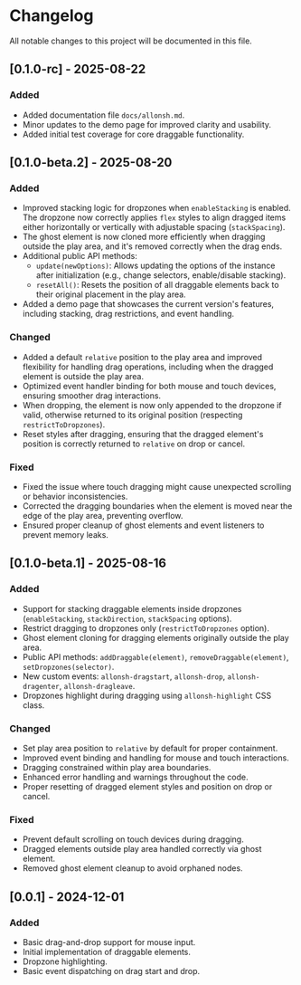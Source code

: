 # Changelog

All notable changes to this project will be documented in this file.

## [0.1.0-rc] - 2025-08-22

### Added

- Added documentation file `docs/allonsh.md`.
- Minor updates to the demo page for improved clarity and usability.
- Added initial test coverage for core draggable functionality.

## [0.1.0-beta.2] - 2025-08-20

### Added

- Improved stacking logic for dropzones when `enableStacking` is enabled. The dropzone now correctly applies `flex` styles to align dragged items either horizontally or vertically with adjustable spacing (`stackSpacing`).
- The ghost element is now cloned more efficiently when dragging outside the play area, and it's removed correctly when the drag ends.
- Additional public API methods:
  - `update(newOptions)`: Allows updating the options of the instance after initialization (e.g., change selectors, enable/disable stacking).
  - `resetAll()`: Resets the position of all draggable elements back to their original placement in the play area.
- Added a demo page that showcases the current version's features, including stacking, drag restrictions, and event handling.

### Changed

- Added a default `relative` position to the play area and improved flexibility for handling drag operations, including when the dragged element is outside the play area.
- Optimized event handler binding for both mouse and touch devices, ensuring smoother drag interactions.
- When dropping, the element is now only appended to the dropzone if valid, otherwise returned to its original position (respecting `restrictToDropzones`).
- Reset styles after dragging, ensuring that the dragged element's position is correctly returned to `relative` on drop or cancel.

### Fixed

- Fixed the issue where touch dragging might cause unexpected scrolling or behavior inconsistencies.
- Corrected the dragging boundaries when the element is moved near the edge of the play area, preventing overflow.
- Ensured proper cleanup of ghost elements and event listeners to prevent memory leaks.

## [0.1.0-beta.1] - 2025-08-16

### Added

- Support for stacking draggable elements inside dropzones (`enableStacking`, `stackDirection`, `stackSpacing` options).
- Restrict dragging to dropzones only (`restrictToDropzones` option).
- Ghost element cloning for dragging elements originally outside the play area.
- Public API methods: `addDraggable(element)`, `removeDraggable(element)`, `setDropzones(selector)`.
- New custom events: `allonsh-dragstart`, `allonsh-drop`, `allonsh-dragenter`, `allonsh-dragleave`.
- Dropzones highlight during dragging using `allonsh-highlight` CSS class.

### Changed

- Set play area position to `relative` by default for proper containment.
- Improved event binding and handling for mouse and touch interactions.
- Dragging constrained within play area boundaries.
- Enhanced error handling and warnings throughout the code.
- Proper resetting of dragged element styles and position on drop or cancel.

### Fixed

- Prevent default scrolling on touch devices during dragging.
- Dragged elements outside play area handled correctly via ghost element.
- Removed ghost element cleanup to avoid orphaned nodes.

## [0.0.1] - 2024-12-01

### Added

- Basic drag-and-drop support for mouse input.
- Initial implementation of draggable elements.
- Dropzone highlighting.
- Basic event dispatching on drag start and drop.
